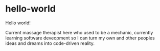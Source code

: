 # hello-world

Hello world!

Current massage therapist here who used to be a mechanic, currently learning software deveopment so I can turn my own and other peoples ideas and dreams into code-driven reality.
